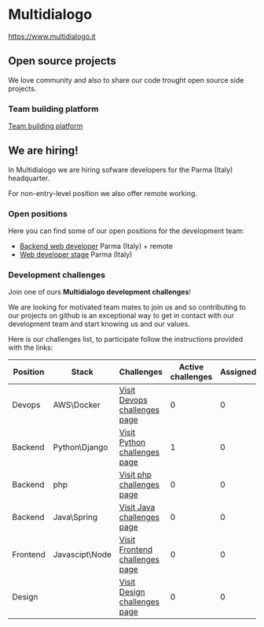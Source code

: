 # Multidialogo

https://www.multidialogo.it

## Open source projects
We love community and also to share our code trought open source side projects.

### Team building platform

[Team building platform](https://github.com/Multidialogo/teambuilding-app)

## We are hiring!
In Multidialogo we are hiring sofware developers for the Parma (Italy) headquarter.

For non-entry-level position we also offer remote working.

### Open positions 
Here you can find some of our open positions for the development team:

- [Backend web developer](https://multidialogo.breezy.hr/p/ad020106a18a01-backend-web-developer) Parma (Italy) + remote
- [Web developer stage](https://multidialogo.breezy.hr/p/ae20e176bf1e01-web-developer-stage) Parma (Italy)

### Development challenges
Join one of ours **Multidialogo development challenges**!

We are looking for motivated team mates to join us and so contributing to our projects on github is an exceptional way to get in contact with our development team and start knowing us and our values.

Here is our challenges list, to participate follow the instructions provided with the links:

| Position | Stack           | Challenges                                                                                   | Active challenges | Assigned |
|----------|-----------------|----------------------------------------------------------------------------------------------|-------------------|----------|
| Devops   | AWS\Docker      | [Visit Devops challenges page]( https://multidialogo.github.io/challenges/devops)            | 0                 |0         |
| Backend  | Python\Django   | [Visit Python challenges page](https://multidialogo.github.io/challenges/backend-python-dev) | 1                 |0         |
| Backend  | php             | [Visit php challenges page]( https://multidialogo.github.io/challenges/backend-php-dev)      | 0                 |0         |
| Backend  | Java\Spring     | [Visit Java challenges page]( https://multidialogo.github.io/challenges/backend-java-dev)    | 0                 |0         |
| Frontend | Javascipt\Node  | [Visit Frontend challenges page]( https://multidialogo.github.io/challenges/frontend)        | 0                 |0         |
| Design   |                 | [Visit Design challenges page]( https://multidialogo.github.io/challenges/design)            | 0                 |0         |

